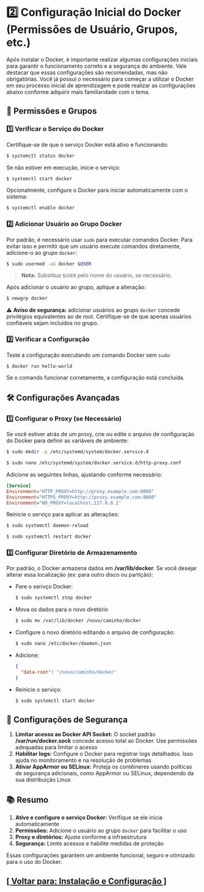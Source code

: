 # 2️⃣ Configuração Inicial do Docker (Permissões de Usuário, Grupos, etc.)

Após instalar o Docker, é importante realizar algumas configurações iniciais para garantir o funcionamento correto e a segurança do ambiente. Vale destacar que essas configurações são recomendadas, mas não obrigatórias. Você já possui o necessário para começar a utilizar o Docker em seu processo inicial de aprendizagem e pode realizar as configurações abaixo conforme adquirir mais familiaridade com o tema.

## 🔧 Permissões e Grupos

### 1️⃣ Verificar o Serviço do Docker

Certifique-se de que o serviço Docker está ativo e funcionando:

```Bash
$ systemctl status docker
```

Se não estiver em execução, inicie o serviço:

```Bash
$ systemctl start docker
```

Opcionalmente, configure o Docker para iniciar automaticamente com o sistema:

```Bash
$ systemctl enable docker
```

### 2️⃣ Adicionar Usuário ao Grupo Docker

Por padrão, é necessário usar `sudo` para executar comandos Docker. Para evitar isso e permitir que um usuário execute comandos diretamente, adicione-o ao grupo `docker`:

```Bash
$ sudo usermod -aG docker $USER
```

> **Nota:** Substitua `$USER` pelo nome do usuário, se necessário.

Após adicionar o usuário ao grupo, aplique a alteração:

```Bash
$ newgrp docker
```

⚠️ **Aviso de segurança:** adicionar usuários ao grupo `docker` concede privilégios equivalentes ao de root. Certifique-se de que apenas usuários confiáveis sejam incluídos no grupo.

### 3️⃣ Verificar a Configuração

Teste a configuração executando um comando Docker sem `sudo`:

```Bash
$ docker run hello-world
```

Se o comando funcionar corretamente, a configuração está concluída.

## 🛠️ Configurações Avançadas

### 1️⃣ Configurar o Proxy (se Necessário)

Se você estiver atrás de um proxy, crie ou edite o arquivo de configuração do Docker para definir as variáveis de ambiente:

```Bash
$ sudo mkdir -p /etc/systemd/system/docker.service.d
```

```Bash
$ sudo nano /etc/systemd/system/docker.service.d/http-proxy.conf
```

Adicione as seguintes linhas, ajustando conforme necessário:

```ini
[Service]
Environment="HTTP_PROXY=http://proxy.example.com:8080"
Environment="HTTPS_PROXY=http://proxy.example.com:8080"
Environment="NO_PROXY=localhost,127.0.0.1"
```

Reinicie o serviço para aplicar as alterações:

```Bash
$ sudo systemctl daemon-reload
```

```Bash
$ sudo systemctl restart docker
```

### 2️⃣ Configurar Diretório de Armazenamento

Por padrão, o Docker armazena dados em **/var/lib/docker**. Se você desejar alterar essa localização (ex: para outro disco ou partição):

- Pare o serivço Docker:
  ```Bash
  $ sudo systemctl stop docker
  ```
- Mova os dados para o novo diretório
  ```Bash
  $ sudo mv /var/lib/docker /novo/caminho/docker
  ```
- Configure o novo diretório editando o arquivo de configuração:
  ```Bash
  $ sudo nano /etc/docker/daemon.json
  ```
- Adicione:
  ```JSON
  {
    "data-root": "/novo/caminho/docker"
  }
  ```
- Reinicie o serviço:
  ```Bash
  $ sudo systemctl start docker
  ```

## 🔐 Configurações de Segurança

1. **Limitar acesso ao Docker API Socket:** O socket padrão **/var/run/docker.sock** concede acesso total ao Docker. Use permissões adequadas para limitar o acesso
2. **Habilitar logs:** Configure o Docker para registrar logs detalhados. Isso ajuda no monitoramento e na resolução de problemas
3. **Ativar AppArmor ou SELinux:** Proteja os contêineres usando políticas de segurança adicionais, como AppArmor ou SELinux, dependendo da sua distribuição Linux

## 📚 Resumo

1. **Ative e configure o serviço Docker:** Verifique se ele inicia automaticamente
2. **Permissões:** Adicione o usuário ao grupo `docker` para facilitar o uso
3. **Proxy e diretórios:** Ajuste conforme a infraestrutura
4. **Segurança:** Limite acessos e habilite medidas de proteção

Essas configurações garantem um ambiente funcional, seguro e otimizado para o uso do Docker.

## [[ Voltar para: Instalação e Configuração ]](./instalacao-configuracao.md)